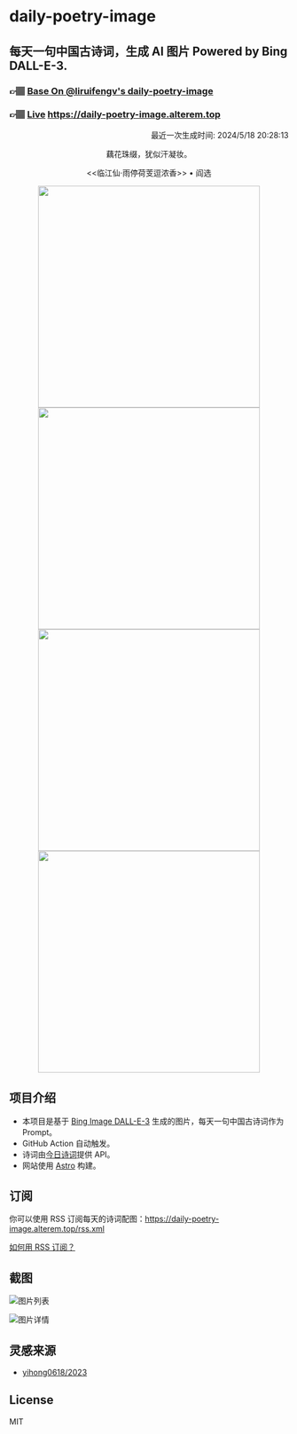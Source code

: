 
# daily-poetry-image

## 每天一句中国古诗词，生成 AI 图片 Powered by Bing DALL-E-3.

### 👉🏽 [Base On @liruifengv's daily-poetry-image](https://github.com/liruifengv/daily-poetry-image)

### 👉🏽 [Live](https://daily-poetry-image.alterem.top/) https://daily-poetry-image.alterem.top

<p align="right">
  最近一次生成时间: 2024/5/18 20:28:13
</p>
<p align="center">
藕花珠缀，犹似汗凝妆。
</p>
<p align="center">
<<临江仙·雨停荷芰逗浓香>> • 阎选
</p>
<p align="center">
<img src="https://tse1.mm.bing.net/th/id/OIG1.BpxR_zXeo_97ispB4RQc" height="400" width="400" />
<img src="https://tse2.mm.bing.net/th/id/OIG1.2pH3AkuBjncs02mxPV0j" height="400" width="400" />
<img src="https://tse2.mm.bing.net/th/id/OIG1.Ozq8F0Pc7EyotAevv0lL" height="400" width="400" />
<img src="https://tse1.mm.bing.net/th/id/OIG1.YI0gn0pM3_t0K5uHeVai" height="400" width="400" />
</p>

## 项目介绍

-   本项目是基于 [Bing Image DALL-E-3](https://www.bing.com/images/create) 生成的图片，每天一句中国古诗词作为 Prompt。
-   GitHub Action 自动触发。
-   诗词由[今日诗词](https://www.jinrishici.com/)提供 API。
-   网站使用 [Astro](https://astro.build) 构建。

## 订阅

你可以使用 RSS 订阅每天的诗词配图：https://daily-poetry-image.alterem.top/rss.xml

[如何用 RSS 订阅？](https://zhuanlan.zhihu.com/p/55026716)

## 截图

![图片列表](./screenshots/Snipaste_2023-12-28_21-00-26.png)

![图片详情](./screenshots/Snipaste_2023-12-28_21-00-53.png)

## 灵感来源

-   [yihong0618/2023](https://github.com/yihong0618/2023)

## License

MIT
